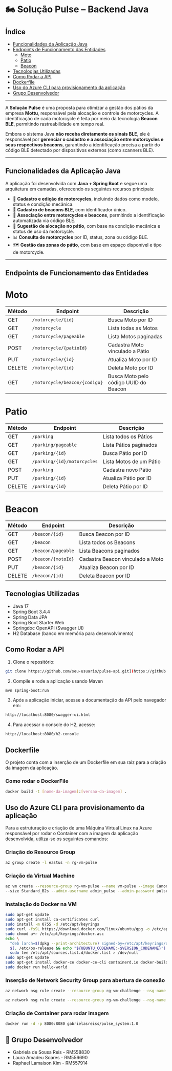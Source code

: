 # 🏍️ Solução Pulse – Backend Java

## Índice

- [Funcionalidades da Aplicação Java](#funcionalidades-da-aplicação-java)
- [Endpoints de Funcionamento das Entidades](#endpoints-de-funcionamento-das-entidades)
  - [Moto](#motorcycle)
  - [Patio](#parking)
  - [Beacon](#beacon)
- [Tecnologias Utilizadas](#tecnologias-utilizadas)
- [Como Rodar a API](#como-rodar-a-api)
- [Dockerfile](#dockerfile)
- [Uso do Azure CLI para provisionamento da aplicação](#uso-do-azure-cli-para-provisionamento-da-aplicação)
- [Grupo Desenvolvedor](#👥-grupo-desenvolvedor)

---

A **Solução Pulse** é uma proposta para otimizar a gestão dos pátios da empresa **Mottu**, responsável pela alocação e controle de motorcycles. A identificação de cada motorcycle é feita por meio da tecnologia **Beacon BLE**, permitindo rastreabilidade em tempo real.

Embora o sistema Java **não receba diretamente os sinais BLE**, ele é responsável por **gerenciar o cadastro e a associação entre motorcycles e seus respectivos beacons**, garantindo a identificação precisa a partir do código BLE detectado por dispositivos externos (como scanners BLE).

---

## Funcionalidades da Aplicação Java

A aplicação foi desenvolvida com **Java + Spring Boot** e segue uma arquitetura em camadas, oferecendo os seguintes recursos principais:

- 📌 **Cadastro e edição de motorcycles**, incluindo dados como modelo, status e condição mecânica.
- 📡 **Cadastro de beacons BLE**, com identificador único.
- 🔗 **Associação entre motorcycles e beacons**, permitindo a identificação automatizada via código BLE.
- 🧭 **Sugestão de alocação no pátio**, com base na condição mecânica e status de uso da motorcycle.
- 📊 **Consulta de motorcycles** por ID, status, zona ou código BLE.
- 🗺️ **Gestão das zonas do pátio**, com base em espaço disponível e tipo de motorcycle.

---

## Endpoints de Funcionamento das Entidades 
# Moto

| Método | Endpoint               | Descrição                              |
|--------|------------------------|--------------------------------------|
| GET    | `/motorcycle/{id}`           | Busca Moto por ID                     |
| GET    | `/motorcycle`                | Lista todas as Motos                  |
| GET    | `/motorcycle/pageable`       | Lista Motos paginadas                 |
| POST   | `/motorcycle/{patioId}`      | Cadastra Moto vinculado a Pátio      |
| PUT    | `/motorcycle/{id}`           | Atualiza Moto por ID                  |
| DELETE | `/motorcycle/{id}`           | Deleta Moto por ID                    |
| GET    | `/motorcycle/beacon/{codigo}`| Busca Moto pelo código UUID do Beacon|

# Patio

| Método | Endpoint              | Descrição                          |
|--------|-----------------------|----------------------------------|
| GET    | `/parking`              | Lista todos os Pátios             |
| GET    | `/parking/pageable`     | Lista Pátios paginados            |
| GET    | `/parking/{id}`         | Busca Pátio por ID               |
| GET    | `/parking/{id}/motorcycles`   | Lista Motos de um Pátio           |
| POST   | `/parking`              | Cadastra novo Pátio              |
| PUT    | `/parking/{id}`         | Atualiza Pátio por ID             |
| DELETE | `/parking/{id}`         | Deleta Pátio por ID               |

# Beacon
| Método | Endpoint           | Descrição                           |
|--------|--------------------|-----------------------------------|
| GET    | `/beacon/{id}`     | Busca Beacon por ID                |
| GET    | `/beacon`          | Lista todos os Beacons             |
| GET    | `/beacon/pageable` | Lista Beacons paginados            |
| POST   | `/beacon/{motoId}` | Cadastra Beacon vinculado a Moto  |
| PUT    | `/beacon/{id}`     | Atualiza Beacon por ID             |
| DELETE | `/beacon/{id}`     | Deleta Beacon por ID               |


## Tecnologias Utilizadas
- Java 17  
- Spring Boot 3.4.4  
- Spring Data JPA  
- Spring Boot Starter Web  
- Springdoc OpenAPI (Swagger UI)  
- H2 Database (banco em memória para desenvolvimento)


## Como Rodar a API

1. Clone o repositório:  
```bash
git clone https://github.com/seu-usuario/pulse-api.git](https://github.com/ChallengeMottu/JavaSystem.git
```

2. Compile e rode a aplicação usando Maven
```bash
mvn spring-boot:run
```

3. Após a aplicação iniciar, acesse a documentação da API pelo navegador em:
```bash
http://localhost:8080/swagger-ui.html
```

4. Para acessar o console do H2, acesse:
```bash
http://localhost:8080/h2-console
```


## Dockerfile
O projeto conta com a inserção de um Dockerfile em sua raiz para a criação da imagem da aplicação.

### Como rodar o DockerFile
```bash
docker build -t [nome-da-imagem]:[versao-da-imagem] .
```

## Uso do Azure CLI para provisionamento da aplicação
Para a estruturação e criação de uma Máquina Virtual Linux na Azure responsável por rodar o Container com a imagem da aplicação desenvolvida, utiliza-se 
os seguintes comandos:

### Criação do Resource Group
```bash
az group create -l eastus -n rg-vm-pulse
```

### Criação da Virtual Machine
```bash
az vm create --resource-group rg-vm-pulse --name vm-pulse --image Canonical:ubuntu-24_04-lts:minimal:24.04.202505020
--size Standard_B2s --admin-username admin_pulse --admin-password pulse_system@123
```

### Instalação do Docker na VM
```bash
sudo apt-get update
sudo apt-get install ca-certificates curl
sudo install -m 0755 -d /etc/apt/keyrings
sudo curl -fsSL https://download.docker.com/linux/ubuntu/gpg -o /etc/apt/keyrings/docker.asc
sudo chmod a+r /etc/apt/keyrings/docker.asc
echo \
  "deb [arch=$(dpkg --print-architecture) signed-by=/etc/apt/keyrings/docker.asc] https://download.docker.com/linux/ubuntu \
  $(. /etc/os-release && echo "${UBUNTU_CODENAME:-$VERSION_CODENAME}") stable" | \
  sudo tee /etc/apt/sources.list.d/docker.list > /dev/null
sudo apt-get update
sudo apt-get install docker-ce docker-ce-cli containerd.io docker-buildx-plugin docker-compose-plugin
sudo docker run hello-world
```

### Inserção de Network Security Group para abertura de conexão
```bash
az network nsg rule create --resource-group rg-vm-challenge --nsg-name vm-challengeNSG --name port_8080 --protocol tcp --priority 1010 --destination-port-range 8080
```
```bash
az network nsg rule create --resource-group rg-vm-challenge --nsg-name vm-challengeNSG --name port_80 --protocol tcp --priority 1020 --destination-port-range 80
```

### Criação de Container para rodar imagem
```bash
docker run -d -p 8080:8080 gabrielasreiss/pulse_system:1.0
```

## 👥 Grupo Desenvolvedor 
- Gabriela de Sousa Reis - RM558830
- Laura Amadeu Soares - RM556690
- Raphael Lamaison Kim - RM557914


